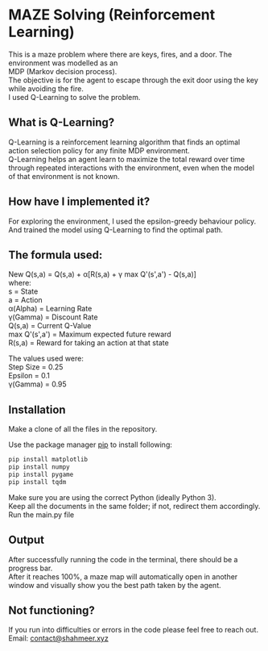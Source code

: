 # MAZE Solving (Reinforcement Learning)

This is a maze problem where there are keys, fires, and a door. The environment was modelled as an<br>MDP (Markov decision process).<br>
The objective is for the agent to escape through the exit door using the key while avoiding the fire.<br>
I used Q-Learning to solve the problem.


## What is Q-Learning?<br>
Q-Learning is a reinforcement learning algorithm that finds an optimal action selection policy for any finite MDP environment.<br>
Q-Learning helps an agent learn to maximize the total reward over time through repeated interactions with the environment, even when the model of that environment is not known.

## How have I implemented it?<br>
For exploring the environment, I used the epsilon-greedy behaviour policy.<br>
And trained the model using Q-Learning to find the optimal path.

## The formula used:<br>
New Q(s,a) = Q(s,a) + α[R(s,a) + γ max Q'(s',a') - Q(s,a)]<br>where:<br>s = State<br>
                                                                 a = Action<br>
                                                                 α(Alpha) = Learning Rate<br>
                                                                 γ(Gamma) = Discount Rate<br>
                                                                 Q(s,a) = Current Q-Value<br>
                                                                 max Q'(s',a') = Maximum expected future reward<br>
                                                                 R(s,a) = Reward for taking an action at that state<br>

The values used were:<br>Step Size = 0.25<br>
                      Epsilon = 0.1<br>
                      γ(Gamma) = 0.95
                                                                  
## Installation

Make a clone of all the files in the repository.

Use the package manager [pip](https://pip.pypa.io/en/stable/) to install following:

```bash
pip install matplotlib
pip install numpy
pip install pygame
pip install tqdm
```
Make sure you are using the correct Python (ideally Python 3).<br>
Keep all the documents in the same folder; if not, redirect them accordingly.<br>
Run the main.py file

## Output

After successfully running the code in the terminal, there should be a progress bar.<br>
After it reaches 100%, a maze map will automatically open in another window and visually show you the best path taken by the agent.

## Not functioning?
If you run into difficulties or errors in the code please feel free to reach out.<br>
Email: contact@shahmeer.xyz
